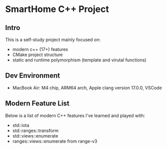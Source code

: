 # SmartHome C++ Project

## Intro

This is a self-study project mainly focused on:

- modern c++ (17+) features
- CMake project structure
- static and runtime polymorphism (template and virutal functions)

## Dev Environment

- MacBook Air: M4 chip, ARM64 arch, Apple clang version 17.0.0, VSCode

## Modern Feature List

Below is a list of modern C++ features I've learned and played with:

- std::iota
- std::ranges::transform
- std::views::enumerate
- ranges::views::enumerate from range-v3
